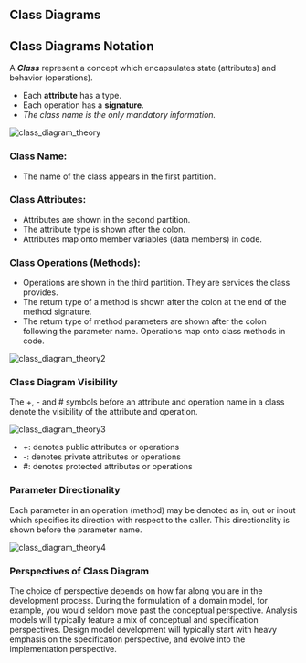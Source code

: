 ## Class Diagrams

## Class Diagrams Notation
A **_Class_** represent a concept which encapsulates state (attributes) and behavior (operations). 
- Each **attribute** has a type.
- Each operation has a **signature**.
- _The class name is the only mandatory information._

![class_diagram_theory](https://user-images.githubusercontent.com/34712449/97092623-22adae80-164e-11eb-83ab-0dce2e9c9b36.png)

### Class Name:

- The name of the class appears in the first partition.

### Class Attributes:

- Attributes are shown in the second partition.
- The attribute type is shown after the colon.
- Attributes map onto member variables (data members) in code.

### Class Operations (Methods):

- Operations are shown in the third partition. They are services the class provides.
- The return type of a method is shown after the colon at the end of the method signature.
- The return type of method parameters are shown after the colon following the parameter name. Operations map onto class methods in code.

![class_diagram_theory2](https://user-images.githubusercontent.com/34712449/97092764-432a3880-164f-11eb-980f-38a67d4de2ec.png)

### Class Diagram Visibility
The +, - and # symbols before an attribute and operation name in a class denote the visibility of the attribute and operation.

![class_diagram_theory3](https://user-images.githubusercontent.com/34712449/97092810-aae08380-164f-11eb-9dfa-abef4590df5c.png)

- +: denotes public attributes or operations
- -: denotes private attributes or operations
- #: denotes protected attributes or operations

### Parameter Directionality
Each parameter in an operation (method) may be denoted as in, out or inout which specifies its direction with respect to the caller. This directionality is shown before the parameter name.

![class_diagram_theory4](https://user-images.githubusercontent.com/34712449/97113171-39f1a800-16f1-11eb-8af1-2d7e7f078792.png)

### Perspectives of Class Diagram
The choice of perspective depends on how far along you are in the development process. During the formulation of a domain model, for example, you would seldom move past the conceptual perspective. Analysis models will typically feature a mix of conceptual and specification perspectives. Design model development will typically start with heavy emphasis on the specification perspective, and evolve into the implementation perspective.

